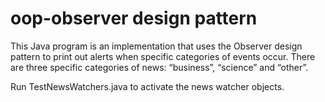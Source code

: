 #  oop-observer design pattern
 This Java program is an implementation that uses the Observer design pattern to print out alerts when specific categories of events occur. There are three specific categories of news: “business”, “science” and “other”.

Run TestNewsWatchers.java to activate the news watcher objects.
